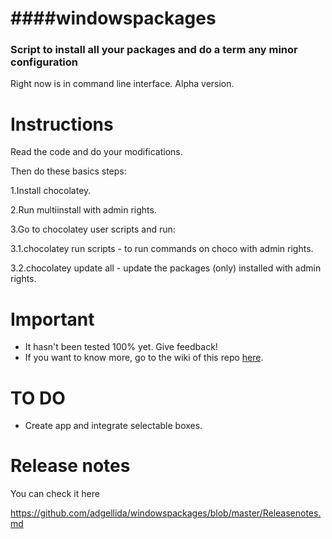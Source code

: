 ####windowspackages
=============================================  
### Script to install all your packages and do a term any minor configuration

Right now is in command line interface. Alpha version.

Instructions
=============================================

Read the code and do your modifications.

Then do these basics steps:

1.Install chocolatey.

2.Run multiinstall with admin rights.

3.Go to chocolatey user scripts and run:

3.1.chocolatey run scripts - to run commands on choco with admin rights.

3.2.chocolatey update all - update the packages (only) installed with admin rights.

Important
=============================================
* It hasn't been tested 100% yet. Give feedback!
* If you want to know more, go to the wiki of this repo [here](https://github.com/adgellida/windowspackages/wiki).

TO DO
=============================================
* Create app and integrate selectable boxes.

Release notes
=============================================

You can check it here

https://github.com/adgellida/windowspackages/blob/master/Releasenotes.md
